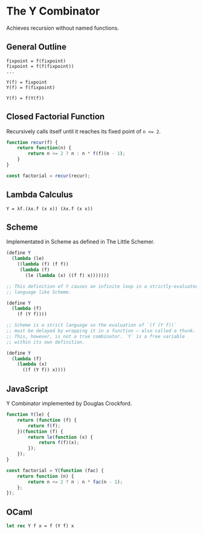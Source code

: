 # The Y Combinator

Achieves recursion without named functions.

## General Outline

```
fixpoint = f(fixpoint)
fixpoint = f(f(fixpoint))
...

Y(f) = fixpoint
Y(f) = f(fixpoint)

Y(f) = f(Y(f))
```

## Closed Factorial Function

Recursively calls itself until it reaches its fixed point of `n <= 2`.

```javascript
function recur(f) {
    return function(n) {
        return n <= 2 ? n : n * f(f)(n - 1);
    }
}

const factorial = recur(recur);
```

## Lambda Calculus

```
Y = λf.(λx.f (x x)) (λx.f (x x))
```

## Scheme

Implementated in Scheme as defined in The Little Schemer.

```scheme
(define Y
  (lambda (le)
    ((lambda (f) (f f))
     (lambda (f)
       (le (lambda (x) ((f f) x)))))))

;; This definition of Y causes an infinite loop in a strictly-evaluated
;; language like Scheme.

(define Y
  (lambda (f)
    (f (Y f))))

;; Scheme is a strict language so the evaluation of `(f (Y f))`
;; must be delayed by wrapping it in a function — also called a thunk.
;; This, however, is not a true combinator. `Y` is a free variable
;; within its own definition.

(define Y
  (lambda (f)
    (lambda (x)
      ((f (Y f)) x))))
```

## JavaScript

Y Combinator implemented by Douglas Crockford.

```javascript
function Y(le) {
    return (function (f) {
        return f(f);
    })(function (f) {
        return le(function (x) {
            return f(f)(x);
        });
    });
}

const factorial = Y(function (fac) {
    return function (n) {
        return n <= 2 ? n : n * fac(n - 1);
    };
});
```

## OCaml

```ocaml
let rec Y f x = f (Y f) x
```
